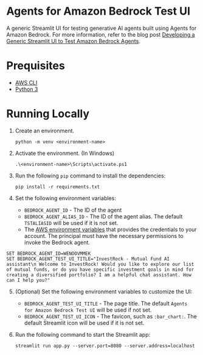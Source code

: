 # Agents for Amazon Bedrock Test UI

A generic Streamlit UI for testing generative AI agents built using Agents for Amazon Bedrock. For more information, refer to the blog post [Developing a Generic Streamlit UI to Test Amazon Bedrock Agents](https://blog.avangards.io/developing-a-generic-streamlit-ui-to-test-amazon-bedrock-agents).

# Prequisites

- [AWS CLI](https://docs.aws.amazon.com/cli/latest/userguide/getting-started-install.html)
- [Python 3](https://www.python.org/downloads/)

# Running Locally
1. Create an environment.
   ```
   python -m venv <environment-name>
   ```
2. Activate the environment. (In Windows)

   ```
   .\<environment-name>\Scripts\activate.ps1
   ```

3. Run the following `pip` command to install the dependencies:

   ```
   pip install -r requirements.txt
   ```

4. Set the following environment variables:
   - `BEDROCK_AGENT_ID` - The ID of the agent
   - `BEDROCK_AGENT_ALIAS_ID` - The ID of the agent alias. The default `TSTALIASID` will be used if it is not set.
   - The [AWS environment variables](https://docs.aws.amazon.com/cli/latest/userguide/cli-configure-envvars.html) that provides the credentials to your account. The principal must have the necessary permissions to invoke the Bedrock agent.
```
SET BEDROCK_AGENT_ID=WENOOVMMEK
SET BEDROCK_AGENT_TEST_UI_TITLE="InvestRock - Mutual Fund AI assistant\n Welcome to InvestRock! Would you like to explore our list of mutual funds, or do you have specific investment goals in mind for creating a diversified portfolio? I am a helpful chat assistant. How can I help you?"
```
5. (Optional) Set the following environment variables to customize the UI:
   - `BEDROCK_AGENT_TEST_UI_TITLE` - The page title. The default `Agents for Amazon Bedrock Test UI` will be used if not set.
   - `BEDROCK_AGENT_TEST_UI_ICON` - The favicon, such as `:bar_chart:`. The default Streamlit icon will be used if it is not set.
6. Run the following command to start the Streamlit app:

   ```
   streamlit run app.py --server.port=8080 --server.address=localhost
   ```
